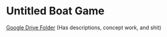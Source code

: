 # Untitled Boat Game
[Google Drive Folder](https://drive.google.com/open?id=1xX7Bun3hNZr5koZTxPGVtz3CsRHI5f8J)
(Has descriptions, concept work, and shit)